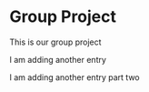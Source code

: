 # Group Project

This is our group project

I am adding another entry

I am adding another entry part two
